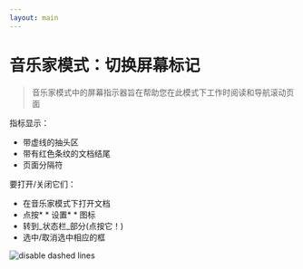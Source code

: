```yaml
---
layout: main
---
```


# 音乐家模式：切换屏幕标记

> 音乐家模式中的屏幕指示器旨在帮助您在此模式下工作时阅读和导航滚动页面

指标显示：

- 带虚线的抽头区
- 带有红色条纹的文档结尾
- 页面分隔符

要打开/关闭它们：

* 在音乐家模式下打开文档
* 点按* * 设置* * 图标
* 转到_状态栏_部分(点按它！)
* 选中/取消选中相应的框


![disable dashed lines](1.png)

